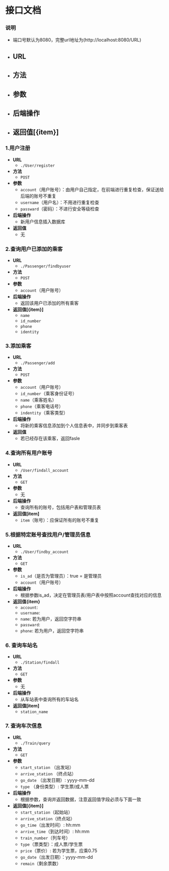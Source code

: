# 接口文档


### 说明
- 端口号默认为8080，完整url地址为(http://localhost:8080/URL)
- **URL**
  - 
- **方法**
  - 
- **参数**
  - 
- **后端操作** 
  - 
- **返回值[{item}]**  
  - 


### 1.用户注册
- **URL**
  - `./User/register`
- **方法**
  - `POST`
- **参数**
  - `account`（用户账号）：由用户自己指定，在前端进行重复检查，保证送给后端的账号不重复
  - `username`（用户名）：不用进行重复检查
  - `passward`（密码）：不进行安全等级检查
- **后端操作** 
  - 新用户信息插入数据库 
- **返回值**
  - 无

### 2.查询用户已添加的乘客
- **URL**
  - `./Passenger/findbyuser`
- **方法**
  - `POST`
- **参数**
  - `account`（用户账号）
- **后端操作** 
  - 返回该用户已添加的所有乘客
- **返回值[{item}]**  
  - `name`
  - `id_number`
  - `phone`
  - `identity`

### 3.添加乘客
- **URL**
  - `./Passenger/add`
- **方法**
  - `POST`
- **参数**
  - `account`（用户账号）
  - `id_number`（乘客身份证号）
  - `name`（乘客姓名）
  - `phone`（乘客电话号）
  - `indentity`（乘客类型）
- **后端操作** 
  - 将新的乘客信息添加到个人信息表中，并同步到乘客表
- **返回值**  
  - 若已经存在该乘客，返回fasle

### 4.查询所有用户账号
- **URL**
  - `/User/findall_account`
- **方法**
  - `GET`
- **参数**
  - 无
- **后端操作** 
  - 查询所有的账号，包括用户表和管理员表
- **返回值[item]**  
  - `item`（账号）：应保证所有的账号不重复

### 5.根据特定账号查找用户/管理员信息
- **URL**
  - `./User/findby_account`
- **方法**
  - `GET`
- **参数**
  - `is_ad`（是否为管理员）：true = 是管理员
  - `account`（用户账号）
- **后端操作** 
  - 根据参数is_ad，决定在管理员表/用户表中按照account查找对应的信息
- **返回值{item}**  
  - `account`:
  - `username`:
  - `name`: 若为用户，返回空字符串
  - `passward`:
  - `phone`:  若为用户，返回空字符串

### 6. 查询车站名
- **URL**
  - `./Station/findall`
- **方法**
  - `GET`
- **参数**
  - 无
- **后端操作** 
  - 从车站表中查询所有的车站名
- **返回值[item]**  
  - `station_name`

### 7. 查询车次信息

- **URL**
  - `./Train/query`
- **方法**
  - `GET`
- **参数**
    - `start_station` （出发站） 
    - `arrive_station` （终点站）    
    - `go_date` （出发日期）: yyyy-mm-dd
    - `type` （身份类型）: 学生票/成人票
- **后端操作** 
    - 根据参数，查询并返回数据，注意返回值字段必须与下面一致
- **返回值[{item}]**  
  - `start_station`（起始站）
  - `arrive_station`（终点站）
  - `go_time`（出发时间）: hh:mm
  - `arrive_time`（到达时间）: hh:mm
  - `train_number`（列车号）
  - `type`（票类型）：成人票/学生票
  - `price`（票价）: 若为学生票，应乘0.75 
  - `go_date`（出发日期）：yyyy-mm-dd
  - `remain`（剩余票数）